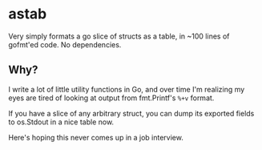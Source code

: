 # astab
Very simply formats a go slice of structs as a table, in ~100 lines of gofmt'ed code. No dependencies.

## Why?
I write a lot of little utility functions in Go, and over time I'm realizing my eyes are tired of looking at output from fmt.Printf's `%+v` format.

If you have a slice of any arbitrary struct, you can dump its exported fields to os.Stdout in a nice table now.

Here's hoping this never comes up in a job interview.
